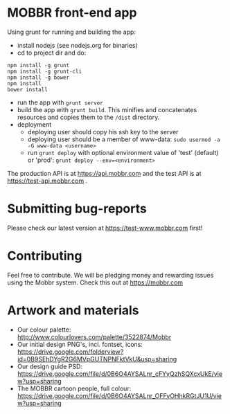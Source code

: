 MOBBR front-end app
===================

Using grunt for running and building the app:

- install nodejs (see nodejs.org for binaries)
- cd to project dir and do:
```
npm install -g grunt
npm install -g grunt-cli
npm install -g bower
npm install
bower install
```
- run the app with ```grunt server```
- build the app with ```grunt build```. This minifies and concatenates resources and copies them to the ```/dist``` directory.
- deployment
  - deploying user should copy his ssh key to the server
  - deploying user should be a member of www-data: ```sudo usermod -a -G www-data <username>```
  - run ```grunt deploy``` with optional environment value of 'test' (default) or 'prod': ```grunt deploy --env=<environment>``` 

The production API is at https://api.mobbr.com and the test API is at https://test-api.mobbr.com .  


Submitting bug-reports
======================

Please check our latest version at https://test-www.mobbr.com first!

Contributing
============

Feel free to contribute. We will be pledging money and rewarding issues using the Mobbr system. Check this out at https://mobbr.com

Artwork and materials
=====================

- Our colour palette: http://www.colourlovers.com/palette/3522874/Mobbr
- Our initial design PNG's, incl. fontset, icons: https://drive.google.com/folderview?id=0B9SEhDYgR2G6MVpGUTNPNFktVkU&usp=sharing
- Our design guide PSD: https://drive.google.com/file/d/0B6O4AYSALnr_cFYyQzhSQXcxUkE/view?usp=sharing
- The MOBBR cartoon people, full colour: https://drive.google.com/file/d/0B6O4AYSALnr_OFFyOHhkRGtJU1U/view?usp=sharing
